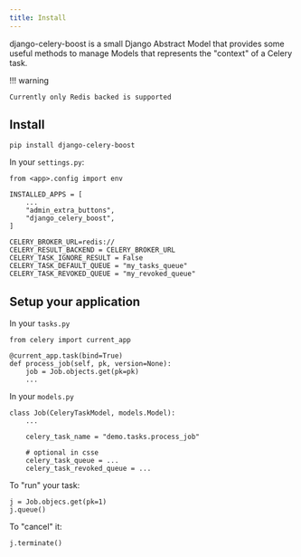 ```yaml
---
title: Install
---
```


django-celery-boost is a small Django Abstract Model that provides some useful methods to manage 
Models that represents the "context" of a Celery task.  


!!! warning

    Currently only Redis backed is supported


## Install

    pip install django-celery-boost

In your `settings.py`:
    
    from <app>.config import env

    INSTALLED_APPS = [
        ...
        "admin_extra_buttons",
        "django_celery_boost",
    ]
    
    CELERY_BROKER_URL=redis:// 
    CELERY_RESULT_BACKEND = CELERY_BROKER_URL
    CELERY_TASK_IGNORE_RESULT = False
    CELERY_TASK_DEFAULT_QUEUE = "my_tasks_queue"
    CELERY_TASK_REVOKED_QUEUE = "my_revoked_queue"

## Setup your application


In your `tasks.py`

    from celery import current_app

    @current_app.task(bind=True)
    def process_job(self, pk, version=None):
        job = Job.objects.get(pk=pk)
        ...

In your `models.py`
    
    
    class Job(CeleryTaskModel, models.Model):
        ...
        
        celery_task_name = "demo.tasks.process_job"

        # optional in csse 
        celery_task_queue = ...  
        celery_task_revoked_queue = ...

To "run" your task:

    j = Job.objecs.get(pk=1)
    j.queue()

To "cancel" it:

    j.terminate()
